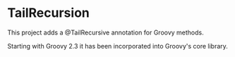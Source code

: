 # TailRecursion

This project adds a @TailRecursive annotation for Groovy methods.

Starting with Groovy 2.3 it has been incorporated into Groovy's core library.


